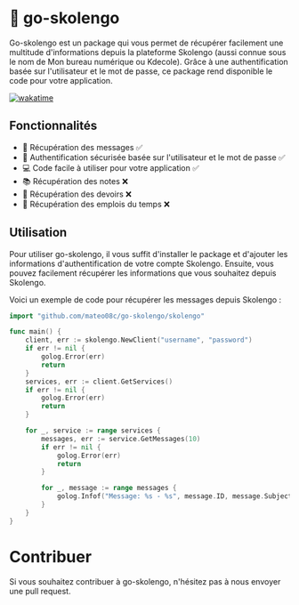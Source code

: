 # 🏫 go-skolengo

Go-skolengo est un package qui vous permet de récupérer facilement une multitude d'informations depuis la plateforme Skolengo (aussi connue sous le nom de Mon bureau numérique ou Kdecole). Grâce à une authentification basée sur l'utilisateur et le mot de passe, ce package rend disponible le code pour votre application.

[![wakatime](https://wakatime.com/badge/user/edc0f08e-3aca-4441-8b23-94a859fe119a/project/359c0ab2-2ba2-48c0-9044-5f27807f7e7c.svg)](https://wakatime.com/badge/user/edc0f08e-3aca-4441-8b23-94a859fe119a/project/359c0ab2-2ba2-48c0-9044-5f27807f7e7c)


## Fonctionnalités

- 💬 Récupération des messages ✅
- 🔐 Authentification sécurisée basée sur l'utilisateur et le mot de passe ✅
- 💻 Code facile à utiliser pour votre application ✅
- 📚 Récupération des notes ❌
- 📝 Récupération des devoirs ❌
- 📅 Récupération des emplois du temps ❌

## Utilisation

Pour utiliser go-skolengo, il vous suffit d'installer le package et d'ajouter les informations d'authentification de votre compte Skolengo. Ensuite, vous pouvez facilement récupérer les informations que vous souhaitez depuis Skolengo.

Voici un exemple de code pour récupérer les messages depuis Skolengo :

```go
import "github.com/mateo08c/go-skolengo/skolengo"

func main() {
    client, err := skolengo.NewClient("username", "password")
	if err != nil {
		golog.Error(err)
		return
	}
	services, err := client.GetServices()
	if err != nil {
		golog.Error(err)
		return
	}

	for _, service := range services {
		messages, err := service.GetMessages(10)
		if err != nil {
			golog.Error(err)
			return
		}

		for _, message := range messages {
			golog.Infof("Message: %s - %s", message.ID, message.Subject)
		}
	}
}
```

# Contribuer
Si vous souhaitez contribuer à go-skolengo, n'hésitez pas à nous envoyer une pull request.
